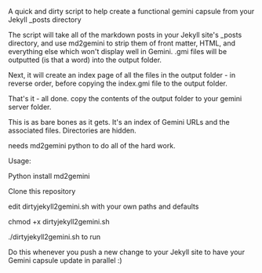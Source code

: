 A quick and dirty script to help create a functional gemini capsule from your Jekyll _posts directory 

The script will take all of the markdown posts in your Jekyll site's _posts directory, and use md2gemini to strip them of front matter, HTML, and everything else which won't display well in Gemini. .gmi files will be outputted (is that a word) into the output folder.

Next, it will create an index page of all the files in the output folder - in reverse order, before copying the index.gmi file to the output folder.

That's it - all done. copy the contents of the output folder to your gemini server folder.

This is as bare bones as it gets. It's an index of Gemini URLs and the associated files. Directories are hidden.
 
needs md2gemini python to do all of the hard work.

Usage:

Python install md2gemini

Clone this repository

edit dirtyjekyll2gemini.sh with your own paths and defaults

chmod +x dirtyjekyll2gemini.sh

./dirtyjekyll2gemini.sh to run

Do this whenever you push a new change to your Jekyll site to have your Gemini capsule update in parallel :)
